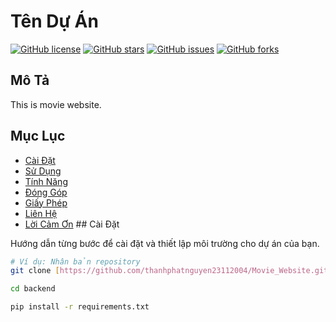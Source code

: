 # Tên Dự Án

[![GitHub license](https://img.shields.io/github/license/thanhphatnguyen23112004/Movie_Website.svg)](https://github.com/ten_tai_khoan_cua_ban/thanhphatnguyen23112004/blob/main/LICENSE)
[![GitHub stars](https://img.shields.io/github/stars/thanhphatnguyen23112004/Movie_Website.svg)](https://github.com/thanhphatnguyen23112004/Movie_Website/stargazers)
[![GitHub issues](https://img.shields.io/github/issues/thanhphatnguyen23112004/Movie_Website.svg)](https://github.com/thanhphatnguyen23112004/Movie_Website/issues)
[![GitHub forks](https://img.shields.io/github/forks/thanhphatnguyen23112004/Movie_Website.svg)](https://github.com/thanhphatnguyen23112004/Movie_Website/network/members)
## Mô Tả
This is movie website.

## Mục Lục

- [Cài Đặt](#cài-đặt)
- [Sử Dụng](#sử-dụng)
- [Tính Năng](#tính-năng)
- [Đóng Góp](#đóng-góp)
- [Giấy Phép](#giấy-phép)
- [Liên Hệ](#liên-hệ)
- [Lời Cảm Ơn](#lời-cảm-ơn) ## Cài Đặt

Hướng dẫn từng bước để cài đặt và thiết lập môi trường cho dự án của bạn.

```bash
# Ví dụ: Nhân bản repository
git clone [https://github.com/thanhphatnguyen23112004/Movie_Website.git](https://github.com/thanhphatnguyen23112004/Movie_Website.git)

cd backend

pip install -r requirements.txt